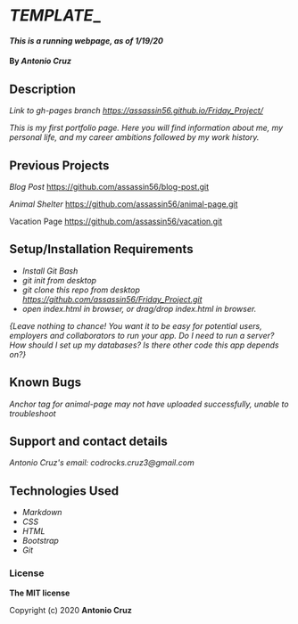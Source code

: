 # _TEMPLATE__

#### _This is a running webpage, as of 1/19/20_

#### By _**Antonio Cruz**_

## Description

_Link to gh-pages branch_
_https://assassin56.github.io/Friday_Project/_

_This is my first portfolio page. Here you will find information about me, my personal life, and my career ambitions followed by my work history._

## Previous Projects

_Blog Post_
https://github.com/assassin56/blog-post.git

_Animal Shelter_
https://github.com/assassin56/animal-page.git

Vacation Page
https://github.com/assassin56/vacation.git
## Setup/Installation Requirements

* _Install Git Bash_
* _git init from desktop_
* _git clone this repo from desktop https://github.com/assassin56/Friday_Project.git_
* _open index.html in browser, or drag/drop index.html in browser._

_{Leave nothing to chance! You want it to be easy for potential users, employers and collaborators to run your app. Do I need to run a server? How should I set up my databases? Is there other code this app depends on?}_

## Known Bugs

_Anchor tag for animal-page may not have uploaded successfully, unable to troubleshoot_

## Support and contact details

_Antonio Cruz's email:_
_codrocks.cruz3@gmail.com_

## Technologies Used

* _Markdown_
* _CSS_
* _HTML_
* _Bootstrap_
* _Git_

### License

**The MIT license**

Copyright (c) 2020 **Antonio Cruz**